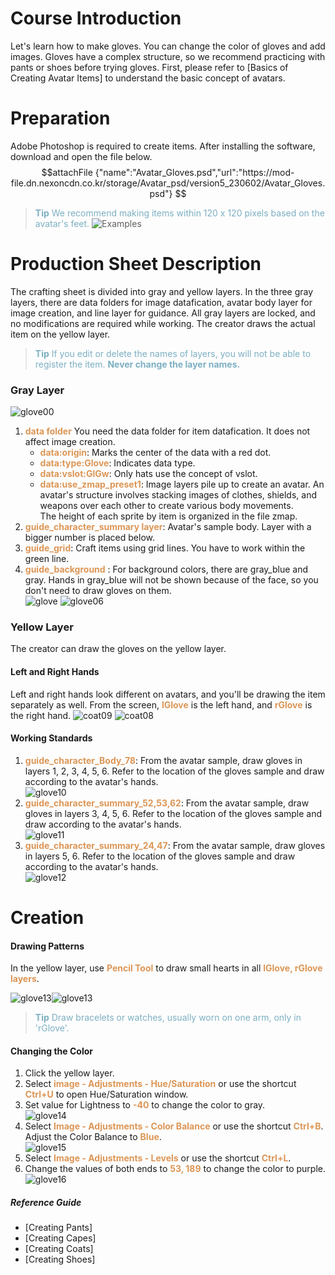 # Course Introduction 
Let's learn how to make gloves. You can change the color of gloves and add images.
Gloves have a complex structure, so we recommend practicing with pants or shoes before trying gloves.
First, please refer to [Basics of Creating Avatar Items] to understand the basic concept of avatars.

# Preparation
Adobe Photoshop is required to create items. After installing the software, download and open the file below.
$$attachFile
{"name":"Avatar_Gloves.psd","url":"https://mod-file.dn.nexoncdn.co.kr/storage/Avatar_psd/version5_230602/Avatar_Gloves.psd"}
$$

><span style="color: #7CAFC2"> **Tip**
> We recommend making items within 120 x 120 pixels based on the avatar's feet.</span>
> ![Examples](https://mod-file.dn.nexoncdn.co.kr/bbs/1677032255514a026c711634c4196ab0b96bc5424e7f9.png "Examples")

# Production Sheet Description
The crafting sheet is divided into gray and yellow layers. 
In the three gray layers, there are data folders for image datafication, avatar body layer for image creation, and line layer for guidance. All gray layers are locked, and no modifications are required while working.
The creator draws the actual item on the yellow layer.

> <span style="color: #7cafc2">**Tip**
> If you edit or delete the names of layers, you will not be able to register the item.
> **Never change the layer names.**</span>
### Gray Layer
![glove00](https://mod-file.dn.nexoncdn.co.kr/bbs/16460333014592202c8cc50e94904959448d94d68d14d.png "glove00")

1.  <span style="color: #dc9656">**data folder**</span>
You need the data folder for item datafication. It does not affect image creation. 
    * <span style="color: #dc9656">**data:origin**</span>: Marks the center of the data with a red dot.
    * <span style="color: #dc9656">**data:type:Glove**</span>: Indicates data type.
    * <span style="color: #dc9656">**data:vslot:GlGw**</span>: Only hats use the concept of vslot.
    * <span style="color: #dc9656">**data:use_zmap_preset1**</span>: Image layers pile up to create an avatar. An avatar's structure involves stacking images of clothes, shields, and weapons over each other to create various body movements.<br>The height of each sprite by item is organized in the file zmap.
2. <span style="color: #dc9656">**guide_character_summary layer**</span>: Avatar's sample body. Layer with a bigger number is placed below.
3. <span style="color: #dc9656">**guide_grid**</span>: Craft items using grid lines. You have to work within the green line.
4. <span style="color: #dc9656">**guide_background**</span> : For background colors, there are gray_blue and gray. Hands in gray_blue will not be shown because of the face, so you don't need to draw gloves on them.<br> ![glove](https://mod-file.dn.nexoncdn.co.kr/bbs/164559428580573f3ac0478a74420915915fc5e57ab5f.png "02") ![glove06](https://mod-file.dn.nexoncdn.co.kr/bbs/164559429595558ea67d1a9b54db09324b060805a18fe.png "coat06")
### Yellow Layer
The creator can draw the gloves on the yellow layer.
#### Left and Right Hands
Left and right hands look different on avatars, and you'll be drawing the item separately as well.
From the screen, <span style="color: #dc9656">**lGlove**</span> is the left hand, and <span style="color: #dc9656">**rGlove**</span> is the right hand.
![coat09](https://mod-file.dn.nexoncdn.co.kr/bbs/16455945165795c6af89bbd624ecd8f515e2236212434.png "coat09")
![coat08](https://mod-file.dn.nexoncdn.co.kr/bbs/1645594498083853f96a383c14814b91cbc2e90c29d90.png "coat08")
#### Working Standards
1. <span style="color: #dc9656">**guide_character_Body_78**</span>: From the avatar sample, draw gloves in layers 1, 2, 3, 4, 5, 6. Refer to the location of the gloves sample and draw according to the avatar's hands.<br>![glove10](https://mod-file.dn.nexoncdn.co.kr/bbs/16455950125317caa13191faa4327be3e5c715ae2f8fa.png "glove10")
2. <span style="color: #dc9656">**guide_character_summary_52,53,62**</span>: From the avatar sample, draw gloves in layers 3, 4, 5, 6. Refer to the location of the gloves sample and draw according to the avatar's hands.<br>![glove11](https://mod-file.dn.nexoncdn.co.kr/bbs/1645595078631cca5a165684046189a9a240bcd976956.png "glove11")
3. <span style="color: #dc9656">**guide_character_summary_24,47**</span>: From the avatar sample, draw gloves in layers 5, 6. Refer to the location of the gloves sample and draw according to the avatar's hands.<br>![glove12](https://mod-file.dn.nexoncdn.co.kr/bbs/1645595114548b9b59cd3a86346f0a629d8cb2842a41f.png "glove12")

# Creation
#### Drawing Patterns
In the yellow layer, use <span style="color: #dc9656">**Pencil Tool**</span> to draw small hearts in all <span style="color: #dc9656">**lGlove, rGlove layers**</span>.

![glove13](https://mod-file.dn.nexoncdn.co.kr/bbs/1645595325199dbbd9655c991466abd72cfe5e814921a.png "glove13")![glove13](https://mod-file.dn.nexoncdn.co.kr/bbs/1645595338100bf3e9fc39a5e4f58b382ad8976540d1d.png "glove13")

> <span style="color: #7cafc2">**Tip**
> Draw bracelets or watches, usually worn on one arm, only in 'rGlove'.</span>

#### Changing the Color
1. Click the yellow layer.
2. Select <span style="color: #dc9656">**image - Adjustments - Hue/Saturation**</span> or use the shortcut <span style="color: #dc9656">**Ctrl+U**</span> to open Hue/Saturation window.
3. Set value for Lightness to <span style="color: #dc9656">**-40**</span> to change the color to gray.<br>![glove14](https://mod-file.dn.nexoncdn.co.kr/bbs/1645596666352e7cc00268c8a40eca6dbddc476691c10.png "glove16")
4.  Select <span style="color: #dc9656">**Image - Adjustments - Color Balance**</span> or use the shortcut <span style="color: #dc9656">**Ctrl+B**</span>. <br> Adjust the Color Balance to <span style="color: #dc9656">**Blue**</span>.<br>![glove15](https://mod-file.dn.nexoncdn.co.kr/bbs/1645596879737ee76f2425107404a9507095929b396d9.png "glove15")
5. Select <span style="color: #dc9656">**Image - Adjustments - Levels**</span> or use the shortcut <span style="color: #dc9656">**Ctrl+L**</span>.
6. Change the values of both ends to <span style="color: #dc9656">**53, 189**</span> to change the color to purple.<br>![glove16](https://mod-file.dn.nexoncdn.co.kr/bbs/16455975905835fb5e72dbb074a25b4179641537a66e1.png "glove16")

##### Reference Guide
* [Creating Pants]
* [Creating Capes]
* [Creating Coats]
* [Creating Shoes]
